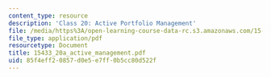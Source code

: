 ```yaml
---
content_type: resource
description: 'Class 20: Active Portfolio Management'
file: /media/https%3A/open-learning-course-data-rc.s3.amazonaws.com/15-433-investments-spring-2003/85f4eff20857d0e5e7ff0b5cc80d522f_15433_20a_active_management.pdf
file_type: application/pdf
resourcetype: Document
title: 15433_20a_active_management.pdf
uid: 85f4eff2-0857-d0e5-e7ff-0b5cc80d522f
---
```

